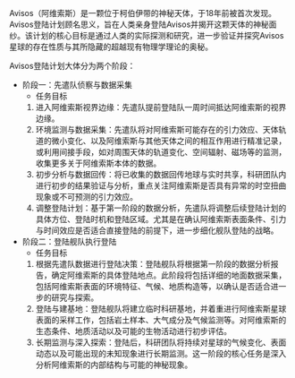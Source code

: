
Avisos（阿维索斯）是一颗位于柯伯伊带的神秘天体，于18年前被首次发现。
Avisos登陆计划顾名思义，旨在人类亲身登陆Avisos并揭开这颗天体的神秘面纱。该计划的核心目标是通过人类的实际探测和研究，进一步验证并探究Avisos星球的存在性质与其所隐藏的超越现有物理学理论的奥秘。

Avisos登陆计划大体分为两个阶段：
- 阶段一：先遣队侦察与数据采集
	- 任务目标
	1. 进入阿维索斯视界边缘：先遣队提前登陆队一周时间抵达阿维索斯的视界边缘。
	2. 环境监测与数据采集：先遣队将对阿维索斯可能存在的引力效应、天体轨道的微小变化、以及阿维索斯与其他天体之间的相互作用进行精准记录，或利用间接手段，如对周围天体的轨道变化、空间辐射、磁场等的监测，收集更多关于阿维索斯本体的数据。
	3. 初步分析与数据回传：将已收集的数据回传地球与实时共享，科研团队内进行初步的结果验证与分析，重点关注阿维索斯是否具有异常的时空扭曲现象或不可预测的引力效应。
	4. 调整登陆计划：基于第一阶段的数据分析，先遣队将调整后续登陆计划的具体方位、登陆时机和登陆区域。尤其是在确认阿维索斯表面条件、引力与时间效应是否适合直接登陆的前提下，进一步细化舰队登陆的战略。
- 阶段二：登陆舰队执行登陆
	- 任务目标
	1. 根据先遣队数据进行登陆决策：登陆舰队将根据第一阶段的数据分析报告，确定阿维索斯的具体登陆地点。此阶段将包括详细的地面数据采集，包括阿维索斯表面的环境特征、气候、地质构造等，以确认是否适合进一步的研究与探索。
    2. 登陆与建基地：登陆舰队将建立临时科研基地，并着重进行阿维索斯星球表面的采样工作，包括岩土样本、大气成分及气候监测等。对阿维索斯的生态条件、地质活动以及可能的生物活动进行初步评估。
    3. 长期监测与深入探索：登陆后，科研团队将持续对星球的气候变化、表面动态以及可能出现的未知现象进行长期监测。这一阶段的核心任务是深入分析阿维索斯的内部结构与可能的神秘现象。
